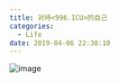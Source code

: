 ```yaml
---
title: 对待<996.ICU>的自己
categories:
  - Life
date: 2019-04-06 22:38:10
---
```

![image](https://img-dragon-blog.oss-cn-beijing.aliyuncs.com/github/imgs/WechatIMG502.jpeg?x-oss-process=style/webp)